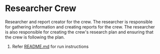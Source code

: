 # Researcher Crew

Researcher and report creator for the crew. The researcher is responsible for gathering information and creating reports for the crew. The researcher is also responsible for creating the crew's research plan and ensuring that the crew is following the plan.
1. Refer [README.md](../README.md) for run instructions